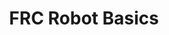 ---
title: "FRC Robot Basics"
link: "https://www.revrobotics.com/content/docs/FRC-Robot-Basics-Guide.pdf"
meta_title: ""
description: ""
image: "/images/robotBasics.png"
categories: ["Assembly"]
draft: false
---
